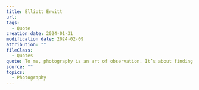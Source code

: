 ```yaml
---
title: Elliott Erwitt
url: 
tags:
  - Quote
creation date: 2024-01-31
modification date: 2024-02-09
attribution: ""
fileClass:
  - Quotes
quote: To me, photography is an art of observation. It’s about finding something interesting in an ordinary place… I’ve found it has little to do with the things you see and everything to do with the way you see them.
source: ""
topics:
  - Photography
---
```

